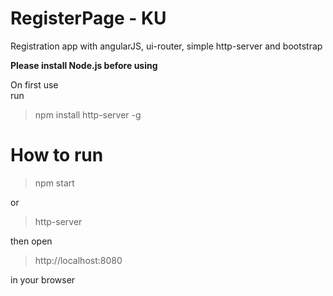 # RegisterPage - KU
Registration app with angularJS, ui-router, simple http-server and bootstrap

**Please install Node.js before using**

On first use   
run

> npm install http-server -g

# How to run

> npm start  

or

> http-server

then open

> http://localhost:8080

in your browser
